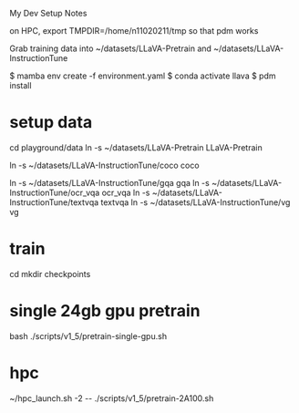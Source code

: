 My Dev Setup Notes

on HPC, export TMPDIR=/home/n11020211/tmp  so that pdm works

Grab training data into ~/datasets/LLaVA-Pretrain and ~/datasets/LLaVA-InstructionTune

$ mamba env create -f environment.yaml
$ conda activate llava
$ pdm install

# setup data
cd playground/data
ln -s ~/datasets/LLaVA-Pretrain LLaVA-Pretrain

ln -s ~/datasets/LLaVA-InstructionTune/coco coco

ln -s ~/datasets/LLaVA-InstructionTune/gqa gqa
ln -s ~/datasets/LLaVA-InstructionTune/ocr_vqa ocr_vqa
ln -s ~/datasets/LLaVA-InstructionTune/textvqa textvqa
ln -s ~/datasets/LLaVA-InstructionTune/vg vg

# train
cd <project root>
mkdir checkpoints

# single 24gb gpu pretrain
bash ./scripts/v1_5/pretrain-single-gpu.sh

# hpc
~/hpc_launch.sh -2 -- ./scripts/v1_5/pretrain-2A100.sh



